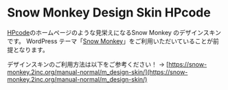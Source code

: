 # Snow Monkey Design Skin HPcode
[HPcode](https://haniwaman.com/)のホームページのような見栄えになるSnow Monkey のデザインスキンです。
WordPress テーマ「[Snow Monkey](https://snow-monkey.2inc.org/)」をご利用いただいていることが前提となります。

デザインスキンのご利用方法は以下をご参考ください！
→ [https://snow-monkey.2inc.org/manual-normal/m_design-skin/](https://snow-monkey.2inc.org/manual-normal/m_design-skin/)